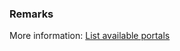 
### Remarks

More information: [List available portals](/power-apps/maker/portals/power-apps-cli-tutorial#step-3-download-portals-content)